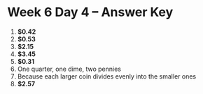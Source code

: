 # Week 6 Day 4 – Answer Key

1. **$0.42**
2. **$0.53**
3. **$2.15**
4. **$3.45**
5. **$0.31**
6. One quarter, one dime, two pennies
7. Because each larger coin divides evenly into the smaller ones
8. **$2.57**
